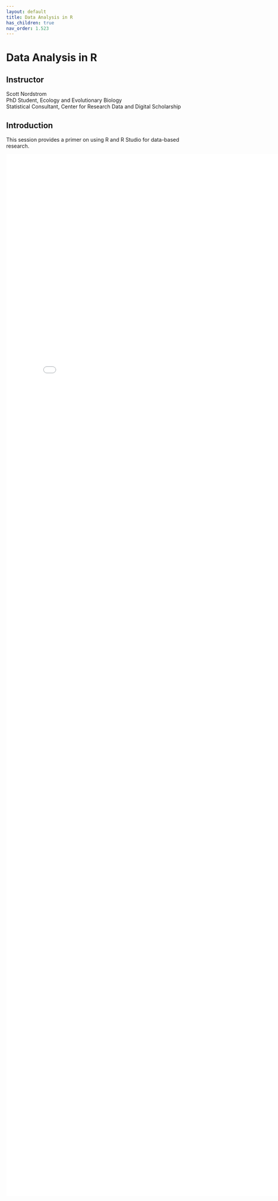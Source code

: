 ```yaml
---
layout: default
title: Data Analysis in R
has_children: true
nav_order: 1.523
---
```


# Data Analysis in R

## Instructor

Scott Nordstrom\
PhD Student, Ecology and Evolutionary Biology\
Statistical Consultant, Center for Research Data and Digital Scholarship  

## Introduction

This session provides a primer on using R and R Studio for data-based research. 

<iframe src="data-analysis-in-R/nordstrom_R.pdf" style="width: 800px; height: 2800px;" frameBorder="0"></iframe>

